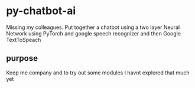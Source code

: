 # py-chatbot-ai
Missing my colleagues. Put together a chatbot using a two layer Neural Network using PyTorch and google speech recognizer and then Google TextToSpeach

## purpose
Keep me company and to try out some modules I havnt explored that much yet

